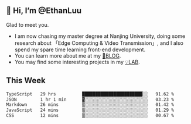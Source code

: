## 👋 Hi, I’m @EthanLuu

Glad to meet you.

- I am now chasing my master degree at Nanjing University, doing some research about 「Edge Computing & Video Transmission」, and I also spend my spare time learning front-end development.
- You can learn more about me at my [📝BLOG](https://blog.ethanloo.cn).
- You may find some interesting projects in my [💡LAB](https://lab.ethanloo.cn).

## This Week
<!--START_SECTION:waka-->

```txt
TypeScript   29 hrs          ███████████████████████░░   91.62 %
JSON         1 hr 1 min      ▓░░░░░░░░░░░░░░░░░░░░░░░░   03.23 %
Markdown     26 mins         ▒░░░░░░░░░░░░░░░░░░░░░░░░   01.42 %
JavaScript   24 mins         ▒░░░░░░░░░░░░░░░░░░░░░░░░   01.29 %
CSS          12 mins         ▒░░░░░░░░░░░░░░░░░░░░░░░░   00.67 %
```

<!--END_SECTION:waka-->
